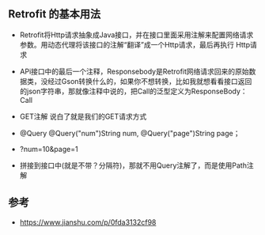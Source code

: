 ## Retrofit 的基本用法

- Retrofit将Http请求抽象成Java接口，并在接口里面采用注解来配置网络请求参数。用动态代理将该接口的注解“翻译”成一个Http请求，最后再执行 Http请求

- APi接口中的最后一个注释，Responsebody是Retrofit网络请求回来的原始数据类，没经过Gson转换什么的，如果你不想转换，比如我就想看看接口返回的json字符串，那就像注释中说的，把Call的泛型定义为ResponseBody：Call<ResponseBody>
  
- GET注解 说白了就是我们的GET请求方式

- @Query  @Query("num")String num, @Query("page")String page；
- ?num=10&page=1

- 拼接到接口中(就是不带？分隔符)，那就不用Query注解了，而是使用Path注解




## 参考
- https://www.jianshu.com/p/0fda3132cf98